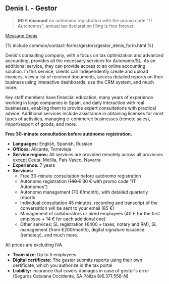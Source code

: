 <span id="denis-i" class="legacy-anchor"></span>
## Denis I. - Gestor

> **60 € discount** on autónomo registration with the promo code "IT Autonomos", annual tax declaration filing is free
> forever.

<a href="#" class="btn-contact-specialist" onclick="contactGestorDenis(); return false;">Message Denis</a>

{% include common/contact-forms/gestors/gestor_denis_form.html %}

Denis's consulting company, with a focus on tax optimization and advanced accounting, provides all the necessary
services for Autonomo/SL. As an additional service, they can provide access to an online accounting solution. In this
service, clients can independently create and upload invoices, view a list of received documents, access detailed
reports on their business using interactive dashboards, use the CRM system, and much more.

Key staff members have financial education, many years of experience working in large companies in Spain, and daily
interaction with real businesses, enabling them to provide expert consultations with practical advice. Additional
services include assistance in obtaining licenses for most types of activities, managing e-commerce businesses (remote
sales), import/export of goods, and more.

**Free 30-minute consultation before autónomo registration.**

- **Languages:** English, Spanish, Russian
- **Offices:** Alicante, Torrevieja
- **Service regions:** All services are provided remotely across all provinces except Ceuta, Melilla, País Vasco,
  Navarra
- **Experience:** 7 years
- **Services:**
    - Free 30-minute consultation before autónomo registration
    - Autónomo registration (<s>140 €</s> 80 € with promo code "IT Autonomos")
    - Autónomo management (70 €/month), with detailed quarterly reports
    - Individual consultation 45 minutes, recording and transcript of the conversation will be sent to your email (85 €)
    - Management of collaborators or hired employees (40 € for the first employee + 14 € for each additional one)
    - Other services: SL registration (€400 + taxes, notary and RM), SL management (from €200/month), digital
      signature issuance (remotely), and much more.

All prices are excluding IVA.

- **Team size:** Up to 5 employees
- **Digital certificate:** The gestor submits reports using their own certificate, which you authorize in the tax portal
- **Liability:** insurance that covers damages in case of gestor's error (Seguros Catalana Occidente, SA Póliza 8/6.371.558-N)
